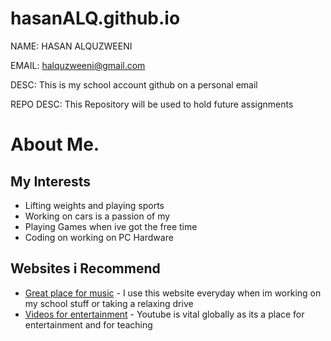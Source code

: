 # hasanALQ.github.io

NAME: HASAN ALQUZWEENI 

EMAIL: halquzweeni@gmail.com

DESC: This is my school account github on a personal email

REPO DESC: This Repository will be used to hold future assignments 

# About Me.
## My Interests
* Lifting weights and playing sports
* Working on cars is a passion of my
* Playing Games when ive got the free time
* Coding on working on PC Hardware
 ## Websites i Recommend

  - [Great place for music](https://open.spotify.com/) - I use this website everyday when im working on my school stuff or taking a relaxing drive
  - [Videos for entertainment](https://www.youtube.com/) - Youtube is vital globally as its a place for entertainment and for teaching